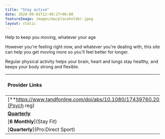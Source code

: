 ```yaml
---
title: "Stay active"
date: 2020-09-01T12:49:27+06:00
featureImage: images/ma/placeholder.jpeg
layout: static
---
```


Help to keep you moving, whatever your age

However you're feeling right now, and whatever you're dealing with, this site can help you get moving more so you'll feel better for longer.

Regular physical activity helps your brain, heart and lungs stay healthy, and keeps your body strong and flexible.

| Provider Links      | Free or Paid  |  
| :-----------          | :--------------:      |  
| [**https://www.tandfonline.com/doi/abs/10.1080/17439760.2017.1374436**](Psych reg) | Online | 
| [**Quarterly**](Livestrong) | Online | 
| [**6 Monthly**](Stay Fit) | Online | 
| [**Quarterly**](Pro:Direct Sport) |  | 
  

<br/><br/>







